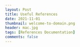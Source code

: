 ```yaml
---
layout: Post
title: Useful References
date: 2021-11-01
thumbnail: welcome-to-domain.png
header: mac.jpg
tags: [References Documentation]
comments: false
---
```

